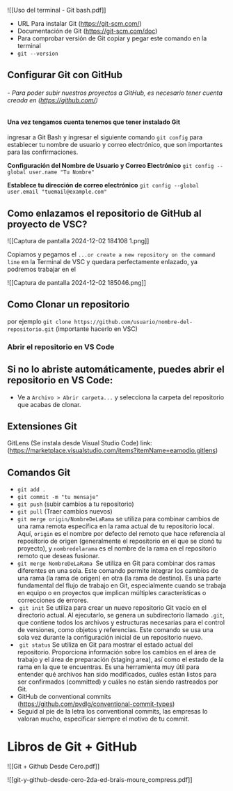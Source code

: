 
![[Uso del terminal - Git bash.pdf]]
- URL Para instalar Git (https://git-scm.com/)
 - Documentación  de Git (https://git-scm.com/doc) 
 - Para comprobar versión de Git copiar y pegar este comando en la terminal
 - `git --version`

## Configurar Git con GitHub

###### - Para poder subir nuestros proyectos a GitHub, es necesario tener cuenta creada en (https://github.com/) 
#### Una vez tengamos cuenta tenemos que tener instalado Git

ingresar a Git Bash y ingresar el siguiente comando `git config`
para establecer tu nombre de usuario y correo electrónico, que son importantes para las confirmaciones.

**Configuración del Nombre de Usuario y Correo Electrónico**
`git config --global user.name "Tu Nombre"`

**Establece tu dirección de correo electrónico**
`git config --global user.email "tuemail@example.com"`

## Como enlazamos el repositorio de GitHub al proyecto de VSC?

![[Captura de pantalla 2024-12-02 184108 1.png]]
 
 Copiamos y pegamos el `...or create a new repository on the command line`
en la Terminal de VSC y quedara perfectamente enlazado, ya podremos trabajar en el

![[Captura de pantalla 2024-12-02 185046.png]]

 ##  Como Clonar un repositorio
 
 por ejemplo `git clone https://github.com/usuario/nombre-del-repositorio.git` (importante hacerlo en VSC)
 ### Abrir el repositorio en VS Code
## Si no lo abriste automáticamente, puedes abrir el repositorio en VS Code:

- Ve a `Archivo > Abrir carpeta...` y selecciona la carpeta del repositorio que acabas de clonar.
## Extensiones Git

GitLens (Se instala desde Visual Studio Code) link: (https://marketplace.visualstudio.com/items?itemName=eamodio.gitlens)
## Comandos Git 

-  `git add .`
- `git commit -m "tu mensaje"` 
- `git push` (subir cambios a tu repositorio)
- `git pull` (Traer cambios nuevos)
- `git merge origin/NombreDeLaRama` se utiliza para combinar cambios de una rama remota específica en la rama actual de tu repositorio local. Aquí, `origin` es el nombre por defecto del remoto que hace referencia al repositorio de origen (generalmente el repositorio en el que se clonó tu proyecto), y `nombredelarama` es el nombre de la rama en el repositorio remoto que deseas fusionar.
- `git merge NombreDeLaRama`  Se utiliza en Git para combinar dos ramas diferentes en una sola. Este comando permite integrar los cambios de una rama (la rama de origen) en otra (la rama de destino). Es una parte fundamental del flujo de trabajo en Git, especialmente cuando se trabaja en equipo o en proyectos que implican múltiples características o correcciones de errores.
-  `git init` Se utiliza para crear un nuevo repositorio Git vacío en el directorio actual. Al ejecutarlo, se genera un subdirectorio llamado `.git`, que contiene todos los archivos y estructuras necesarias para el control de versiones, como objetos y referencias. Este comando se usa una sola vez durante la configuración inicial de un repositorio nuevo.
-  `git status` Se utiliza en Git para mostrar el estado actual del repositorio. Proporciona información sobre los cambios en el área de trabajo y el área de preparación (staging area), así como el estado de la rama en la que te encuentras. Es una herramienta muy útil para entender qué archivos han sido modificados, cuáles están listos para ser confirmados (committed) y cuáles no están siendo rastreados por Git.
- GitHub de conventional commits (https://github.com/pvdlg/conventional-commit-types)
-  Seguid al pie de la letra los conventional commits, las empresas lo valoran mucho, especificar siempre el motivo de tu commit.

# Libros de Git + GitHub

![[Git + Github Desde Cero.pdf]]

![[git-y-github-desde-cero-2da-ed-brais-moure_compress.pdf]]